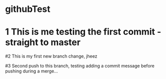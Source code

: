 # githubTest

# 1 This is me testing the first commit - straight to master

#2 This is my first new branch change, jheez

#3 Second push to this branch, testing adding a commit message before pushing during a merge...